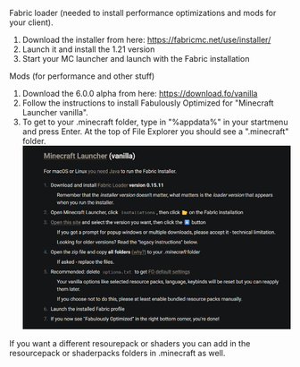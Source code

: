 Fabric loader (needed to install performance optimizations and mods for your client).

1. Download the installer from here: https://fabricmc.net/use/installer/
2. Launch it and install the 1.21 version
3. Start your MC launcher and launch with the Fabric installation


Mods (for performance and other stuff)
1. Download the 6.0.0 alpha from here: https://download.fo/vanilla
2. Follow the instructions to install Fabulously Optimized for "Minecraft Launcher vanilla".
3. To get to your .minecraft folder, type in "%appdata%" in your startmenu and press Enter. At the top of File Explorer you should see a ".minecraft" folder.
![alt text](instructions.png)


If you want a different resourepack or shaders you can add in the resourcepack or shaderpacks folders in .minecraft as well. 